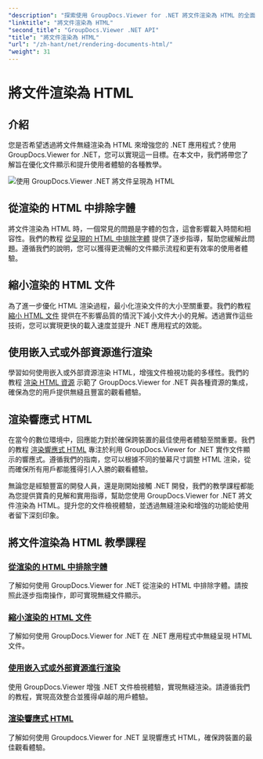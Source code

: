 ```yaml
---
"description": "探索使用 GroupDocs.Viewer for .NET 將文件渲染為 HTML 的全面教學。學習文件顯示和增強使用者體驗的技術。"
"linktitle": "將文件渲染為 HTML"
"second_title": "GroupDocs.Viewer .NET API"
"title": "將文件渲染為 HTML"
"url": "/zh-hant/net/rendering-documents-html/"
"weight": 31
---
```


# 將文件渲染為 HTML


## 介紹

您是否希望透過將文件無縫渲染為 HTML 來增強您的 .NET 應用程式？使用 GroupDocs.Viewer for .NET，您可以實現這一目標。在本文中，我們將帶您了解旨在優化文件顯示和提升使用者體驗的各種教學。

![使用 GroupDocs.Viewer .NET 將文件呈現為 HTML](/viewer/rendering-documents-html/image.png)

## 從渲染的 HTML 中排除字體
將文件渲染為 HTML 時，一個常見的問題是字體的包含，這會影響載入時間和相容性。我們的教程 [從呈現的 HTML 中排除字體](./exclude-fonts-html/) 提供了逐步指導，幫助您緩解此問題。遵循我們的說明，您可以獲得更流暢的文件顯示流程和更有效率的使用者體驗。 

## 縮小渲染的 HTML 文件
為了進一步優化 HTML 渲染過程，最小化渲染文件的大小至關重要。我們的教程 [縮小 HTML 文件](./minify-html/) 提供在不影響品質的情況下減小文件大小的見解。透過實作這些技術，您可以實現更快的載入速度並提升 .NET 應用程式的效能。

## 使用嵌入式或外部資源進行渲染
學習如何使用嵌入或外部資源渲染 HTML，增強文件檢視功能的多樣性。我們的教程 [渲染 HTML 資源](./render-html-resources/) 示範了 GroupDocs.Viewer for .NET 與各種資源的集成，確保為您的用戶提供無縫且豐富的觀看體驗。

## 渲染響應式 HTML
在當今的數位環境中，回應能力對於確保跨裝置的最佳使用者體驗至關重要。我們的教程 [渲染響應式 HTML](./render-responsive-html/) 專注於利用 GroupDocs.Viewer for .NET 實作文件顯示的響應式。遵循我們的指南，您可以根據不同的螢幕尺寸調整 HTML 渲染，從而確保所有用戶都能獲得引人入勝的觀看體驗。

無論您是經驗豐富的開發人員，還是剛開始接觸 .NET 開發，我們的教學課程都能為您提供寶貴的見解和實用指導，幫助您使用 GroupDocs.Viewer for .NET 將文件渲染為 HTML。提升您的文件檢視體驗，並透過無縫渲染和增強的功能給使用者留下深刻印象。

## 將文件渲染為 HTML 教學課程
### [從渲染的 HTML 中排除字體](./exclude-fonts-html/)
了解如何使用 GroupDocs.Viewer for .NET 從渲染的 HTML 中排除字體。請按照此逐步指南操作，即可實現無縫文件顯示。
### [縮小渲染的 HTML 文件](./minify-html/)
了解如何使用 GroupDocs.Viewer for .NET 在 .NET 應用程式中無縫呈現 HTML 文件。
### [使用嵌入式或外部資源進行渲染](./render-html-resources/)
使用 GroupDocs.Viewer 增強 .NET 文件檢視體驗，實現無縫渲染。請遵循我們的教程，實現高效整合並獲得卓越的用戶體驗。
### [渲染響應式 HTML](./render-responsive-html/)
了解如何使用 Groupdocs.Viewer for .NET 呈現響應式 HTML，確保跨裝置的最佳觀看體驗。